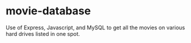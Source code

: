 # movie-database
Use of Express, Javascript, and MySQL to get all the movies on various hard drives listed in one spot.
